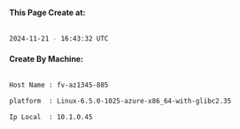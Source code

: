 
   
#### This Page Create at:

```bash

2024-11-21 - 16:43:32 UTC

```

#### Create By Machine:

```bash

Host Name : fv-az1345-885

platform  : Linux-6.5.0-1025-azure-x86_64-with-glibc2.35

Ip Local  : 10.1.0.45

```

